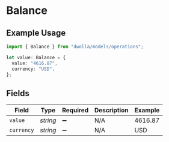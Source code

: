 # Balance

## Example Usage

```typescript
import { Balance } from "dwolla/models/operations";

let value: Balance = {
  value: "4616.87",
  currency: "USD",
};
```

## Fields

| Field              | Type               | Required           | Description        | Example            |
| ------------------ | ------------------ | ------------------ | ------------------ | ------------------ |
| `value`            | *string*           | :heavy_minus_sign: | N/A                | 4616.87            |
| `currency`         | *string*           | :heavy_minus_sign: | N/A                | USD                |
